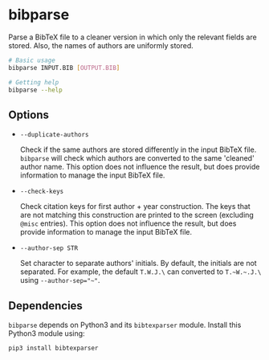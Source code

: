 # bibparse

Parse a BibTeX file to a cleaner version in which only the relevant fields are stored. Also, the names of authors are uniformly stored.

```bash
# Basic usage
bibparse INPUT.BIB [OUTPUT.BIB]

# Getting help
bibparse --help
```

## Options

*   `--duplicate-authors`

    Check if the same authors are stored differently in the input BibTeX file. `bibparse` will check which authors are converted to the same 'cleaned' author name. This option does not influence the result, but does provide information to manage the input BibTeX file.

*   `--check-keys`

    Check citation keys for first author + year construction. The keys that are not matching this construction are printed to the screen (excluding `@misc` entries). This option does not influence the result, but does provide information to manage the input BibTeX file.

*   `--author-sep STR`

    Set character to separate authors' initials. By default, the initials are
    not separated. For example, the default `T.W.J.\` can converted to
    `T.~W.~.J.\` using `--author-sep="~"`.

## Dependencies

`bibparse` depends on Python3 and its `bibtexparser` module. Install this Python3 module using: 

```bash
pip3 install bibtexparser
```
